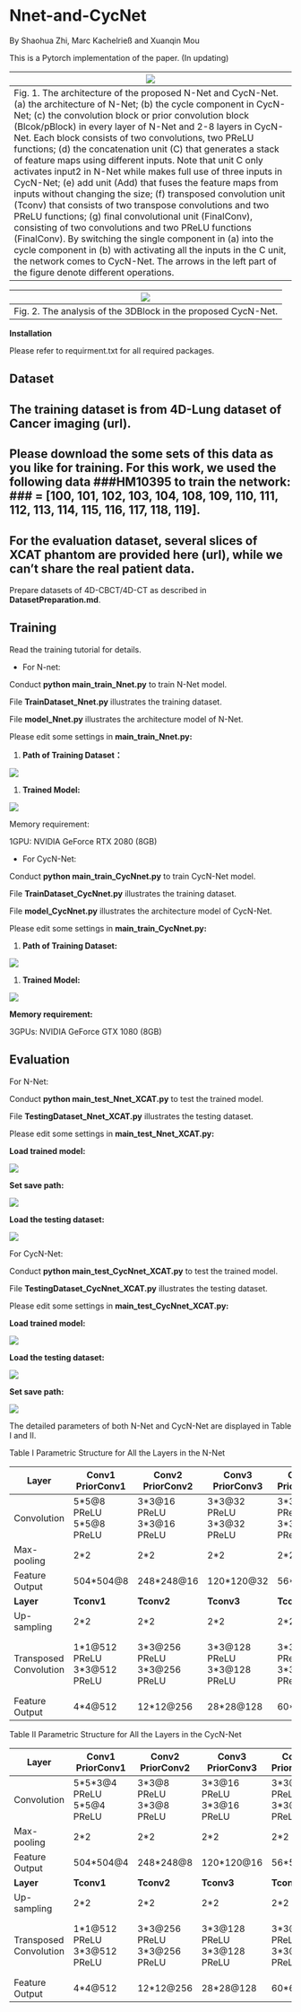 # Nnet-and-CycNet

By Shaohua Zhi, Marc Kachelrieß and Xuanqin Mou

This is a Pytorch implementation of the paper. (In updating)

| ![](<Network Architecture.png>)                                                                                                                                                                                                                                                                                                                                                                                                                                                                                                                                                                                                                                                                                                                                                                                                                                                                                                                                                                                                                                      |
|----------------------------------------------------------------------------------------------------------------------------------------------------------------------------------------------------------------------------------------------------------------------------------------------------------------------------------------------------------------------------------------------------------------------------------------------------------------------------------------------------------------------------------------------------------------------------------------------------------------------------------------------------------------------------------------------------------------------------------------------------------------------------------------------------------------------------------------------------------------------------------------------------------------------------------------------------------------------------------------------------------------------------------------------------------------------|
| Fig. 1. The architecture of the proposed N-Net and CycN-Net. (a) the architecture of N-Net; (b) the cycle component in CycN-Net; (c) the convolution block or prior convolution block (Blcok/pBlock) in every layer of N-Net and 2-8 layers in CycN-Net. Each block consists of two convolutions, two PReLU functions; (d) the concatenation unit (C) that generates a stack of feature maps using different inputs. Note that unit C only activates input2 in N-Net while makes full use of three inputs in CycN-Net; (e) add unit (Add) that fuses the feature maps from inputs without changing the size; (f) transposed convolution unit (Tconv) that consists of two transpose convolutions and two PReLU functions; (g) final convolutional unit (FinalConv), consisting of two convolutions and two PReLU functions (FinalConv). By switching the single component in (a) into the cycle component in (b) with activating all the inputs in the C unit, the network comes to CycN-Net. The arrows in the left part of the figure denote different operations. |

| ![](media/54ad677f39e072e1df5e16927a81563d.tif)               |
|---------------------------------------------------------------|
| Fig. 2. The analysis of the 3DBlock in the proposed CycN-Net. |

**Installation**

Please refer to requirment.txt for all required packages.

## Dataset

## The training dataset is from 4D-Lung dataset of Cancer imaging (url). 

## Please download the some sets of this data as you like for training. For this work, we used the following data \#\#\#HM10395 to train the network: \#\#\# = [100, 101, 102, 103, 104, 108, 109, 110, 111, 112, 113, 114, 115, 116, 117, 118, 119].

## For the evaluation dataset, several slices of XCAT phantom are provided here (url), while we can’t share the real patient data.

Prepare datasets of 4D-CBCT/4D-CT as described in **DatasetPreparation.md**.

## Training

Read the training tutorial for details.

-   For N-net:

Conduct **python main\_train\_Nnet.py** to train N-Net model.

File **TrainDataset_Nnet.py** illustrates the training dataset.

File **model_Nnet.py** illustrates the architecture model of N-Net.

Please edit some settings in **main_train_Nnet.py:**

1.  **Path of Training Dataset：**

![](media/478d38a9f55394ddff57d0de3cfef7a4.png)

1.  **Trained Model:**

![](media/4f0e993601be57a742ca91762a588b7b.png)

Memory requirement:

1GPU: NVIDIA GeForce RTX 2080 (8GB)

-   For CycN-Net:

Conduct **python main\_train\_CycNnet.py** to train CycN-Net model.

File **TrainDataset_CycNnet.py** illustrates the training dataset.

File **model\_CycNnet.py** illustrates the architecture model of CycN-Net.

Please edit some settings in **main_train_CycNnet.py:**

1.  **Path of Training Dataset:**

![](media/6e4af40b9a732c074a089eb24c89b1de.png)

1.  **Trained Model:**

![](media/37af13dfa2a7a4c03e0a1be111155590.png)

**Memory requirement:**

3GPUs: NVIDIA GeForce GTX 1080 (8GB)

## Evaluation

For N-Net:

Conduct **python main_test_Nnet_XCAT.py** to test the trained model.

File **TestingDataset_Nnet_XCAT.py** illustrates the testing dataset.

Please edit some settings in **main_test_Nnet_XCAT.py:**

**Load trained model:**

![](media/6c8a8877cd5b93ae13b35828b68b0f28.png)

**Set save path:**

![](media/4671c2a4dc086f744251c3a406ae624f.png)

**Load the testing dataset:**

![](media/11cd5cd2070b4001e42c88b3ff6ee418.png)

For CycN-Net:

Conduct **python main_test_CycNnet_XCAT.py** to test the trained model.

File **TestingDataset_CycNnet_XCAT.py** illustrates the testing dataset.

Please edit some settings in **main_test\_CycNnet_XCAT.py:**

**Load trained model:**

![](media/352e4594d1236ee64bf583aff49a537f.png)

**Load the testing dataset:**

![](media/210a6f92abfdacc23e0854bbf705f614.png)

**Set save path:**

![](media/184e0cc91d8cf1e8969827d30710e2ab.png)

The detailed parameters of both N-Net and CycN-Net are displayed in Table I and
II.

Table I Parametric Structure for All the Layers in the N-Net

| **Layer**              | **Conv1** **PriorConv1**      | **Conv2** **PriorConv2**      | **Conv3** **PriorConv3**      | **Conv4** **PriorConv4**    | **Conv5** **PriorConv5**      | **Conv6** **PriorConv6**      | **Conv7** **PriorConv7**      | **Conv8** **PriorConv8**          |
|------------------------|-------------------------------|-------------------------------|-------------------------------|-----------------------------|-------------------------------|-------------------------------|-------------------------------|-----------------------------------|
| Convolution            | 5\*5@8 PReLU 5\*5@8 PReLU     | 3\*3@16 PReLU 3\*3@16 PReLU   | 3\*3@32 PReLU 3\*3@32 PReLU   | 3\*3@64 PReLU 3\*3@64 PReLU | 3\*3@128 PReLU 3\*3@128 PReLU | 3\*3@256 PReLU 3\*3@256 PReLU | 3\*3@512 PReLU 1\*1@512 PReLU | 1\*1@512 PReLU 1\*1@512 PReLU     |
| Max-pooling            | 2\*2                          | 2\*2                          | 2\*2                          | 2\*2                        | 2\*2                          | 2\*2                          | 2\*2                          | ---                               |
| Feature Output         | 504\*504@8                    | 248\*248@16                   | 120\*120@32                   | 56\*56@64                   | 24\*24@128                    | 8\*8@256                      | 2\*2@512                      | 1\*1@512                          |
| **Layer**              | **Tconv1**                    | **Tconv2**                    | **Tconv3**                    | **Tconv4**                  | **Tconv5**                    | **Tconv6**                    | **Tconv7**                    | **FinalConv**                     |
| Up-sampling            | 2\*2                          | 2\*2                          | 2\*2                          | 2\*2                        | 2\*2                          | 2\*2                          | 2\*2                          | ---                               |
| Transposed Convolution | 1\*1@512 PReLU 3\*3@512 PReLU | 3\*3@256 PReLU 3\*3@256 PReLU | 3\*3@128 PReLU 3\*3@128 PReLU | 3\*3@64 PReLU 3\*3@64 PReLU | 3\*3@32 PReLU 3\*3@32 PReLU   | 3\*3@16 PReLU 3\*3@16 PReLU   | 5\*5@16 PReLU 5\*5@16 PReLU   | 1\*1@16 PReLU 3\*3@8 PReLU 1\*1@1 |
| Feature Output         | 4\*4@512                      | 12\*12@256                    | 28\*28@128                    | 60\*60@64                   | 124\*124@32                   | 252\*252@16                   | 512\*512@16                   | 512\*512@1                        |

Table II Parametric Structure for All the Layers in the CycN-Net

| **Layer**              | **Conv1** **PriorConv1**      | **Conv2** **PriorConv2**      | **Conv3** **PriorConv3**      | **Conv4** **PriorConv4**    | **Conv5** **PriorConv5**    | **Conv6** **PriorConv6**      | **Conv7** **PriorConv7**      | **Conv8** **PriorConv8**          |
|------------------------|-------------------------------|-------------------------------|-------------------------------|-----------------------------|-----------------------------|-------------------------------|-------------------------------|-----------------------------------|
| Convolution            | 5\*5\*3@4 PReLU 5\*5@4 PReLU  | 3\*3@8 PReLU 3\*3@8 PReLU     | 3\*3@16 PReLU 3\*3@16 PReLU   | 3\*3@32 PReLU 3\*3@32 PReLU | 3\*3@64 PReLU 3\*3@64 PReLU | 3\*3@128 PReLU 3\*3@128 PReLU | 3\*3@256 PReLU 1\*1@256 PReLU | 1\*1@256 PReLU 1\*1@256 PReLU     |
| Max-pooling            | 2\*2                          | 2\*2                          | 2\*2                          | 2\*2                        | 2\*2                        | 2\*2                          | 2\*2                          | ---                               |
| Feature Output         | 504\*504@4                    | 248\*248@8                    | 120\*120@16                   | 56\*56@32                   | 24\*24@64                   | 8\*8@128                      | 2\*2@256                      | 1\*1@256                          |
| **Layer**              | **Tconv1**                    | **Tconv2**                    | **Tconv3**                    | **Tconv4**                  | **Tconv5**                  | **Tconv6**                    | **Tconv7**                    | **FinalConv**                     |
| Up-sampling            | 2\*2                          | 2\*2                          | 2\*2                          | 2\*2                        | 2\*2                        | 2\*2                          | 2\*2                          | ---                               |
| Transposed Convolution | 1\*1@512 PReLU 3\*3@512 PReLU | 3\*3@256 PReLU 3\*3@256 PReLU | 3\*3@128 PReLU 3\*3@128 PReLU | 3\*3@64 PReLU 3\*3@64 PReLU | 3\*3@32 PReLU 3\*3@32 PReLU | 3\*3@16 PReLU 3\*3@16 PReLU   | 5\*5@16 PReLU 5\*5@16 PReLU   | 1\*1@16 PReLU 3\*3@8 PReLU 1\*1@1 |
| Feature Output         | 4\*4@512                      | 12\*12@256                    | 28\*28@128                    | 60\*60@64                   | 124\*124@32                 | 252\*252@16                   | 512\*512@16                   | 512\*512@1                        |
